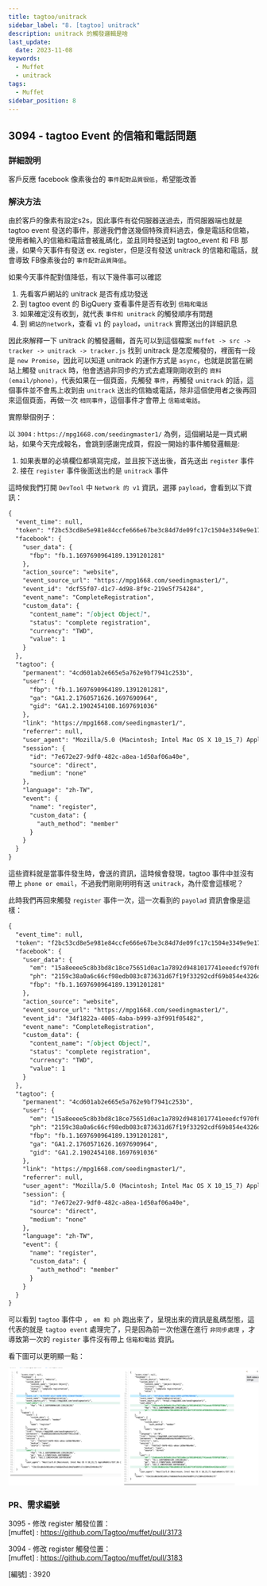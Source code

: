 ```yaml
---
title: tagtoo/unitrack
sidebar_label: "8. [tagtoo] unitrack"
description: unitrack 的觸發邏輯是啥
last_update:
  date: 2023-11-08
keywords:
  - Muffet
  - unitrack
tags:
  - Muffet
sidebar_position: 8
---
```




## 3094 - tagtoo Event 的信箱和電話問題


### 詳細說明

客戶反應 facebook 像素後台的 `事件配對品質很低`，希望能改善

### 解決方法

由於客戶的像素有設定s2s，因此事件有從伺服器送過去，而伺服器端也就是 tagtoo event 發送的事件，那邊我們會送幾個特殊資料過去，像是電話和信箱，使用者輸入的信箱和電話會被亂碼化，並且同時發送到 tagtoo_event 和 FB 那邊，如果今天事件有發送 ex. register，但是沒有發送 unitrack 的信箱和電話，就會導致 FB像素後台的 `事件配對品質降低`。


如果今天事件配對值降低，有以下幾件事可以確認
1. 先看客戶網站的 unitrack 是否有成功發送
2. 到 tagtoo event 的 BigQuery 查看事件是否有收到 `信箱和電話`
3. 如果確定沒有收到，就代表 `事件和 unitrack` 的觸發順序有問題
4. 到 `網站的network`，查看 `v1` 的 `payload`，`unitrack` 實際送出的詳細訊息


因此來解釋一下 unitrack 的觸發邏輯，首先可以到這個檔案 `muffet -> src -> tracker -> unitrack -> tracker.js` 找到 unitrack 是怎麼觸發的，裡面有一段是 `new Promise`，因此可以知道 unitrack 的運作方式是 `async`，也就是說當在網站上觸發 `unitrack` 時，他會透過非同步的方式去處理剛剛收到的 `資料(email/phone)`，代表如果在一個頁面，先觸發 `事件`，再觸發 `unitrack` 的話，這個事件並不會馬上收到由 `unitrack` 送出的信箱或電話，除非這個使用者之後再回來這個頁面，再做一次 `相同事件`，這個事件才會帶上 `信箱或電話`。


實際舉個例子：

以 `3004` : `https://mpg1668.com/seedingmaster1/` 為例，這個網站是一頁式網站，如果今天完成報名，會跳到感謝完成頁，假設一開始的事件觸發邏輯是:

1. 如果表單的必填欄位都填寫完成，並且按下送出後，首先送出 `register` 事件
2. 接在 `register` 事件後面送出的是 `unitrack` 事件

這時候我們打開 `DevTool` 中 `Network 的 v1` 資訊，選擇 `payload`，會看到以下資訊：

```md
{
  "event_time": null,
  "token": "f2bc53cd8e5e981e84ccfe666e67be3c84d7de09fc17c1504e3349e9e175",
  "facebook": {
    "user_data": {
      "fbp": "fb.1.1697690964189.1391201281"
    },
    "action_source": "website",
    "event_source_url": "https://mpg1668.com/seedingmaster1/",
    "event_id": "dcf55f07-d1c7-4d98-8f9c-219e5f754284",
    "event_name": "CompleteRegistration",
    "custom_data": {
      "content_name": "[object Object]",
      "status": "complete registration",
      "currency": "TWD",
      "value": 1
    }
  },
  "tagtoo": {
    "permanent": "4cd601ab2e665e5a762e9bf7941c253b",
    "user": {
      "fbp": "fb.1.1697690964189.1391201281",
      "ga": "GA1.2.1760571626.1697690964",
      "gid": "GA1.2.1902454108.1697691036"
    },
    "link": "https://mpg1668.com/seedingmaster1/",
    "referrer": null,
    "user_agent": "Mozilla/5.0 (Macintosh; Intel Mac OS X 10_15_7) AppleWebKit/537.36 (KHTML, like Gecko) Chrome/118.0.0.0 Safari/537.36",
    "session": {
      "id": "7e672e27-9df0-482c-a8ea-1d50af06a40e",
      "source": "direct",
      "medium": "none"
    },
    "language": "zh-TW",
    "event": {
      "name": "register",
      "custom_data": {
        "auth_method": "member"
      }
    }
  }
}
```

這些資料就是當事件發生時，會送的資訊，這時候會發現，tagtoo 事件中並沒有帶上 `phone or email`，不過我們剛剛明明有送 `unitrack`，為什麼會這樣呢？


此時我們再回來觸發 `register` 事件一次，這一次看到的 `payolad` 資訊會像是這樣：

```md
{
  "event_time": null,
  "token": "f2bc53cd8e5e981e84ccfe666e67be3c84d7de09fc17c1504e3349e9e175",
  "facebook": {
    "user_data": {
      "em": "15a8eeee5c8b3bd8c18ce75651d0ac1a7892d9481017741eeedcf970f687930e",
      "ph": "2159c38a0a6c66cf98edb083c873631d67f19f33292cdf69b854e4326dce2653",
      "fbp": "fb.1.1697690964189.1391201281"
    },
    "action_source": "website",
    "event_source_url": "https://mpg1668.com/seedingmaster1/",
    "event_id": "34f1822a-4005-4aba-b999-a3f991f05482",
    "event_name": "CompleteRegistration",
    "custom_data": {
      "content_name": "[object Object]",
      "status": "complete registration",
      "currency": "TWD",
      "value": 1
    }
  },
  "tagtoo": {
    "permanent": "4cd601ab2e665e5a762e9bf7941c253b",
    "user": {
      "em": "15a8eeee5c8b3bd8c18ce75651d0ac1a7892d9481017741eeedcf970f687930e",
      "ph": "2159c38a0a6c66cf98edb083c873631d67f19f33292cdf69b854e4326dce2653",
      "fbp": "fb.1.1697690964189.1391201281",
      "ga": "GA1.2.1760571626.1697690964",
      "gid": "GA1.2.1902454108.1697691036"
    },
    "link": "https://mpg1668.com/seedingmaster1/",
    "referrer": null,
    "user_agent": "Mozilla/5.0 (Macintosh; Intel Mac OS X 10_15_7) AppleWebKit/537.36 (KHTML, like Gecko) Chrome/118.0.0.0 Safari/537.36",
    "session": {
      "id": "7e672e27-9df0-482c-a8ea-1d50af06a40e",
      "source": "direct",
      "medium": "none"
    },
    "language": "zh-TW",
    "event": {
      "name": "register",
      "custom_data": {
        "auth_method": "member"
      }
    }
  }
}
```

可以看到 `tagtoo` 事件中 ， `em 和 ph` 跑出來了，呈現出來的資訊是亂碼型態，這代表的就是 `tagtoo event` 處理完了，只是因為前一次他還在進行 `非同步處理` ，才導致第一次的 `register` 事件沒有帶上 `信箱和電話` 資訊。

看下圖可以更明顯一點：

![unitrack 比較](./img/unitrack.png)

### PR、需求編號
3095 - 修改 register 觸發位置：  
[muffet] : https://github.com/Tagtoo/muffet/pull/3173  
   
3094 - 修改 register 觸發位置：  
[muffet] : https://github.com/Tagtoo/muffet/pull/3183  
   
[編號] : 3920  
